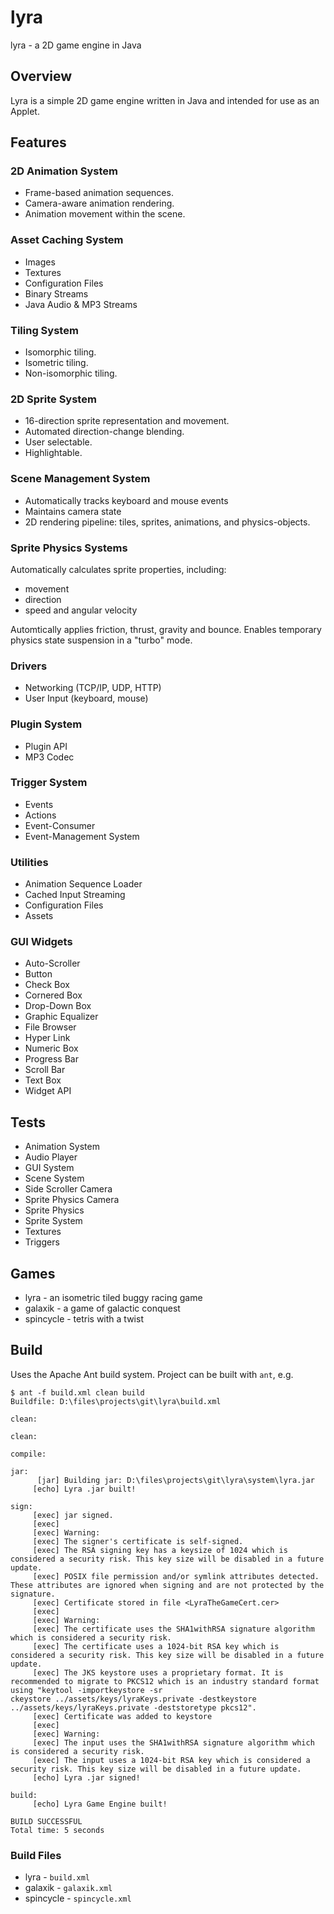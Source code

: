 # lyra
lyra - a 2D game engine in Java

## Overview

Lyra is a simple 2D game engine written in Java and intended for use as an Applet.

## Features

### 2D Animation System

* Frame-based animation sequences.
* Camera-aware animation rendering.
* Animation movement within the scene.

### Asset Caching System

* Images
* Textures
* Configuration Files
* Binary Streams
* Java Audio & MP3 Streams

### Tiling System

* Isomorphic tiling.
* Isometric tiling.
* Non-isomorphic tiling.

### 2D Sprite System

* 16-direction sprite representation and movement.
* Automated direction-change blending.
* User selectable.
* Highlightable.

### Scene Management System

* Automatically tracks keyboard and mouse events
* Maintains camera state
* 2D rendering pipeline: tiles, sprites, animations, and physics-objects.

### Sprite Physics Systems
Automatically calculates sprite properties, including:

* movement
* direction
* speed and angular velocity

Automtically applies friction, thrust, gravity and bounce.
Enables temporary physics state suspension in a "turbo" mode.

### Drivers

* Networking (TCP/IP, UDP, HTTP)
* User Input (keyboard, mouse)

### Plugin System

* Plugin API
* MP3 Codec

### Trigger System

* Events
* Actions
* Event-Consumer
* Event-Management System

### Utilities

* Animation Sequence Loader
* Cached Input Streaming
* Configuration Files
* Assets

### GUI Widgets

* Auto-Scroller
* Button
* Check Box
* Cornered Box
* Drop-Down Box
* Graphic Equalizer
* File Browser
* Hyper Link
* Numeric Box
* Progress Bar
* Scroll Bar
* Text Box
* Widget API

## Tests

* Animation System
* Audio Player
* GUI System
* Scene System
* Side Scroller Camera
* Sprite Physics Camera
* Sprite Physics
* Sprite System
* Textures
* Triggers

## Games

* lyra - an isometric tiled buggy racing game
* galaxik - a game of galactic conquest
* spincycle - tetris with a twist

## Build
Uses the Apache Ant build system. Project can be built with `ant`, e.g.
```
$ ant -f build.xml clean build
Buildfile: D:\files\projects\git\lyra\build.xml

clean:

clean:

compile:

jar:
      [jar] Building jar: D:\files\projects\git\lyra\system\lyra.jar
     [echo] Lyra .jar built!

sign:
     [exec] jar signed.
     [exec]
     [exec] Warning:
     [exec] The signer's certificate is self-signed.
     [exec] The RSA signing key has a keysize of 1024 which is considered a security risk. This key size will be disabled in a future update.
     [exec] POSIX file permission and/or symlink attributes detected. These attributes are ignored when signing and are not protected by the signature.
     [exec] Certificate stored in file <LyraTheGameCert.cer>
     [exec]
     [exec] Warning:
     [exec] The certificate uses the SHA1withRSA signature algorithm which is considered a security risk.
     [exec] The certificate uses a 1024-bit RSA key which is considered a security risk. This key size will be disabled in a future update.
     [exec] The JKS keystore uses a proprietary format. It is recommended to migrate to PKCS12 which is an industry standard format using "keytool -importkeystore -sr
ckeystore ../assets/keys/lyraKeys.private -destkeystore ../assets/keys/lyraKeys.private -deststoretype pkcs12".
     [exec] Certificate was added to keystore
     [exec]
     [exec] Warning:
     [exec] The input uses the SHA1withRSA signature algorithm which is considered a security risk.
     [exec] The input uses a 1024-bit RSA key which is considered a security risk. This key size will be disabled in a future update.
     [echo] Lyra .jar signed!

build:
     [echo] Lyra Game Engine built!

BUILD SUCCESSFUL
Total time: 5 seconds
```

### Build Files

* lyra - `build.xml`
* galaxik - `galaxik.xml`
* spincycle - `spincycle.xml`
